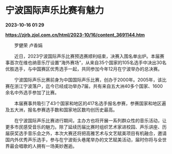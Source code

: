 # 宁波国际声乐比赛有魅力

**2023-10-16 01:29**

**https://zjrb.zjol.com.cn/html/2023-10/16/content_3691144.htm**

　　罗健荣 卢香娟

　　近日，2023宁波国际声乐比赛预选赛顺利结束，决赛入围名单出炉。本届赛事首次在维也纳音乐厅设置“海外赛场”，从来自35个国家的105名选手中决出30名优胜选手，与中国赛区优秀选手一起，共同参加今年12月在宁波举办的总决赛。

　　宁波国际声乐比赛前身为中国国际声乐比赛，创办于2000年。2005年，该比赛在浙江宁波落户，迄今已经成功举办7届，共有来自五大洲40多个国家、1600余名中外选手参加了比赛。

　　本届赛事共吸引了43个国家和地区的417名选手报名参赛，参赛国家和地区遍及五大洲，报名参赛选手数和国家地区数均创历史最高。

　　在宁波国际声乐比赛进行期间，主办方也将开展一系列群众性的音乐活动，让更多市民感受音乐的魅力。除了延续历届比赛时组织艺术家进校园、声乐讲座、历届获奖选手音乐会之外，本次大赛还将把高雅艺术与文艺赋美项目有机融合，邀请国内外优秀声乐选手，参与在宁波街头巷尾举办的文艺赋美活动，届时你将与全世界最会唱歌的人拥有一场美妙邂逅。